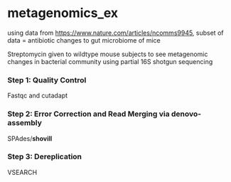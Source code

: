 # metagenomics_ex
using data from https://www.nature.com/articles/ncomms9945, subset of data = antibiotic changes to gut microbiome of mice

Streptomycin given to wildtype mouse subjects to see metagenomic changes in bacterial community using partial 16S shotgun sequencing

### Step 1: Quality Control
Fastqc and cutadapt
### Step 2: Error Correction and Read Merging via denovo-assembly
SPAdes/**shovill**
### Step 3: Dereplication
VSEARCH
###

